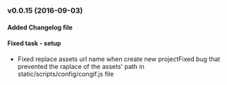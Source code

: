 ### v0.0.15 (2016-09-03)

#### Added Changelog file

#### Fixed task - setup
* Fixed replace assets url name when create new projectFixed bug that prevented the raplace of the assets' path in static/scripts/config/congif.js file